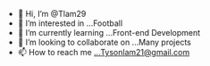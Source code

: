 - 👋 Hi, I’m @Tlam29
- 👀 I’m interested in ...Football
- 🌱 I’m currently learning ...Front-end Development
- 💞️ I’m looking to collaborate on ...Many projects
- 📫 How to reach me ...Tysonlam21@gmail.com

<!---
Tlam29/Tlam29 is a ✨ special ✨ repository because its `README.md` (this file) appears on your GitHub profile.
You can click the Preview link to take a look at your changes.
--->
